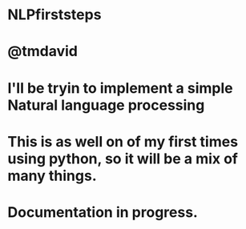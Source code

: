 # NLPfirststeps
# @tmdavid
# I'll be tryin to implement a simple Natural language processing
# This is as well on of my first times using python, so it will be a mix of many things.
# Documentation in progress.
